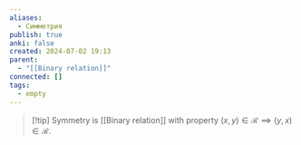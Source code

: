```yaml
---
aliases:
  - Симметрия
publish: true
anki: false
created: 2024-07-02 19:13
parent:
  - "[[Binary relation]]"
connected: []
tags:
  - empty
---
```


> [!tip] Symmetry
> is [[Binary relation]] with property $(x, y) \in \mathcal{R} \implies (y, x) \in \mathcal{R}$.






